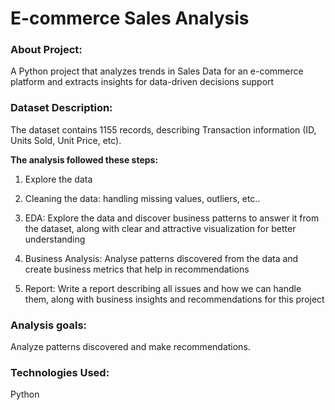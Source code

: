 # E-commerce Sales Analysis
### About Project:
A Python project that analyzes trends in Sales Data for an e-commerce platform and extracts insights for data-driven decisions support

### Dataset Description:
The dataset contains 1155 records, describing Transaction information (ID, Units Sold, Unit Price, etc).

**The analysis followed these steps:**

1. Explore the data

2. Cleaning the data: handling missing values, outliers, etc..

3. EDA: Explore the data and discover business patterns to answer it from the dataset, along with clear and attractive visualization for better understanding
   
4. Business Analysis: Analyse patterns discovered from the data and create business metrics that help in recommendations
   
5. Report: Write a report describing all issues and how we can handle them, along with business insights and recommendations for this project 

### Analysis goals:
Analyze patterns discovered and make recommendations.

### Technologies Used:
Python

